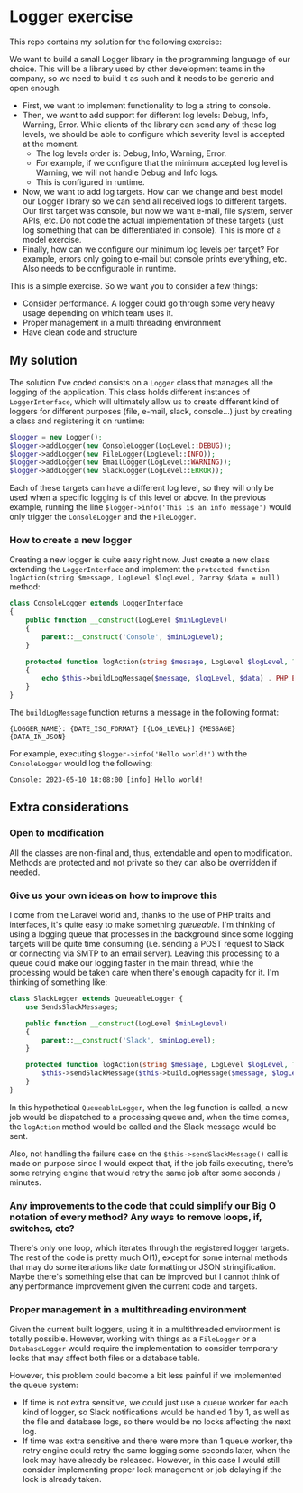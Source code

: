 # Logger exercise

This repo contains my solution for the following exercise:


We want to build a small Logger library in the programming language of our choice. This will be a library used by other development teams in the company, so we need to build it as such and it needs to be generic and open enough.

- First, we want to implement functionality to log a string to console.
- Then, we want to add support for different log levels: Debug, Info, Warning, Error. While clients of the library can send any of these log levels, we should be able to configure which severity level is accepted at the moment.
  - The log levels order is: Debug, Info, Warning, Error.
  - For example, if we configure that the minimum accepted log level is Warning, we will not handle Debug and Info logs.
  - This is configured in runtime.
- Now, we want to add log targets. How can we change and best model our Logger library so we can send all received logs to different targets. Our first target was console, but now we want e-mail, file system, server APIs, etc. Do not code the actual implementation of these targets (just log something that can be differentiated in console). This is more of a model exercise.
- Finally, how can we configure our minimum log levels per target? For example, errors only going to e-mail but console prints everything, etc. Also needs to be configurable in runtime.

This is a simple exercise. So we want you to consider a few things:

- Consider performance. A logger could go through some very heavy usage depending on which team uses it.
- Proper management in a multi threading environment
- Have clean code and structure

## My solution

The solution I've coded consists on a `Logger` class that manages all the logging of the application. This class holds different instances of `LoggerInterface`, which will ultimately allow us to create different kind of loggers for different purposes (file, e-mail, slack, console...) just by creating a class and registering it on runtime:

```php
$logger = new Logger();
$logger->addLogger(new ConsoleLogger(LogLevel::DEBUG));
$logger->addLogger(new FileLogger(LogLevel::INFO));
$logger->addLogger(new EmailLogger(LogLevel::WARNING));
$logger->addLogger(new SlackLogger(LogLevel::ERROR));
```

Each of these targets can have a different log level, so they will only be used when a specific logging is of this level or above. In the previous example, running the line `$logger->info('This is an info message')` would only trigger the `ConsoleLogger` and the `FileLogger`.

### How to create a new logger

Creating a new logger is quite easy right now. Just create a new class extending the `LoggerInterface` and implement the `protected function logAction(string $message, LogLevel $logLevel, ?array $data = null)` method:

```php
class ConsoleLogger extends LoggerInterface
{
    public function __construct(LogLevel $minLogLevel)
    {
        parent::__construct('Console', $minLogLevel);
    }

    protected function logAction(string $message, LogLevel $logLevel, ?array $data = null)
    {
        echo $this->buildLogMessage($message, $logLevel, $data) . PHP_EOL;
    }
}
```

The `buildLogMessage` function returns a message in the following format:

`{LOGGER_NAME}: {DATE_ISO_FORMAT} [{LOG_LEVEL}] {MESSAGE} {DATA_IN_JSON}`

For example, executing `$logger->info('Hello world!')` with the `ConsoleLogger` would log the following:

`Console: 2023-05-10 18:08:00 [info] Hello world!`

## Extra considerations

### Open to modification
All the classes are non-final and, thus, extendable and open to modification. Methods are protected and not private so they can also be overridden if needed.

### Give us your own ideas on how to improve this
I come from the Laravel world and, thanks to the use of PHP traits and interfaces, it's quite easy to make something *queueable*. I'm thinking of using a logging queue that processes in the background since some logging targets will be quite time consuming (i.e. sending a POST request to Slack or connecting via SMTP to an email server). Leaving this processing to a queue could make our logging faster in the main thread, while the processing would be taken care when there's enough capacity for it. I'm thinking of something like:

```php
class SlackLogger extends QueueableLogger {
    use SendsSlackMessages;

    public function __construct(LogLevel $minLogLevel)
    {
        parent::__construct('Slack', $minLogLevel);
    }

    protected function logAction(string $message, LogLevel $logLevel, ?array $data = null) {
        $this->sendSlackMessage($this->buildLogMessage($message, $logLevel, $data));
    }
}
```

In this hypothetical `QueueableLogger`, when the log function is called, a new job would be dispatched to a processing queue and, when the time comes, the `logAction` method would be called and the Slack message would be sent.

Also, not handling the failure case on the `$this->sendSlackMessage()` call is made on purpose since I would expect that, if the job fails executing, there's some retrying engine that would retry the same job after some seconds / minutes.

### Any improvements to the code that could simplify our Big O notation of every method? Any ways to remove loops, if, switches, etc?
There's only one loop, which iterates through the registered logger targets. The rest of the code is pretty much O(1), except for some internal methods that may do some iterations like date formatting or JSON stringification. Maybe there's something else that can be improved but I cannot think of any performance improvement given the current code and targets.

### Proper management in a multithreading environment
Given the current built loggers, using it in a multithreaded environment is totally possible. However, working with things as a `FileLogger` or a `DatabaseLogger` would require the implementation to consider temporary locks that may affect both files or a database table.

However, this problem could become a bit less painful if we implemented the queue system:

- If time is not extra sensitive, we could just use a queue worker for each kind of logger, so Slack notifications would be handled 1 by 1, as well as the file and database logs, so there would be no locks affecting the next log.
- If time was extra sensitive and there were more than 1 queue worker, the retry engine could retry the same logging some seconds later, when the lock may have already be released. However, in this case I would still consider implementing proper lock management or job delaying if the lock is already taken.
